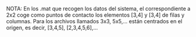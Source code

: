 NOTA: En los .mat que recogen los datos del sistema, el correspondiente a 2x2 coge como puntos de contacto los elementos [3,4] y [3,4] de filas y columnas. Para los archivos llamados 3x3, 5x5,... están centrados en el origen, es decir, [3,4,5], [2,3,4,5,6],...